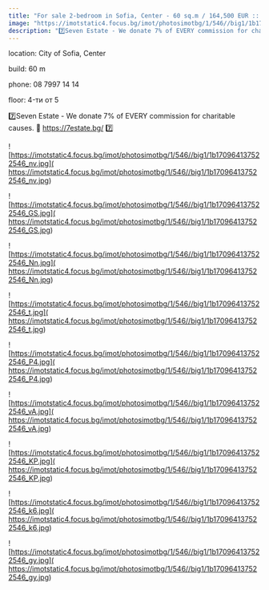 ```yaml
---
title: "For sale 2-bedroom in Sofia, Center - 60 sq.m / 164,500 EUR :: imot.bg Ad."
image: "https://imotstatic4.focus.bg/imot/photosimotbg/1/546//big1/1b170964137522546_k7.jpg"
description: "7️⃣Seven Estate - We donate 7% of EVERY commission for charitable causes. 📧 https://7estate.bg/ 7️⃣"
---
```


location: City of Sofia, Center

build: 60 m

phone: 08 7997 14 14

floor: 4-ти от 5

7️⃣Seven Estate - We donate 7% of EVERY commission for charitable causes. 📧 https://7estate.bg/ 7️⃣


![https://imotstatic4.focus.bg/imot/photosimotbg/1/546//big1/1b170964137522546_nv.jpg]( https://imotstatic4.focus.bg/imot/photosimotbg/1/546//big1/1b170964137522546_nv.jpg)


![https://imotstatic4.focus.bg/imot/photosimotbg/1/546//big1/1b170964137522546_GS.jpg]( https://imotstatic4.focus.bg/imot/photosimotbg/1/546//big1/1b170964137522546_GS.jpg)


![https://imotstatic4.focus.bg/imot/photosimotbg/1/546//big1/1b170964137522546_Nn.jpg]( https://imotstatic4.focus.bg/imot/photosimotbg/1/546//big1/1b170964137522546_Nn.jpg)


![https://imotstatic4.focus.bg/imot/photosimotbg/1/546//big1/1b170964137522546_t.jpg]( https://imotstatic4.focus.bg/imot/photosimotbg/1/546//big1/1b170964137522546_t.jpg)


![https://imotstatic4.focus.bg/imot/photosimotbg/1/546//big1/1b170964137522546_P4.jpg]( https://imotstatic4.focus.bg/imot/photosimotbg/1/546//big1/1b170964137522546_P4.jpg)


![https://imotstatic4.focus.bg/imot/photosimotbg/1/546//big1/1b170964137522546_vA.jpg]( https://imotstatic4.focus.bg/imot/photosimotbg/1/546//big1/1b170964137522546_vA.jpg)


![https://imotstatic4.focus.bg/imot/photosimotbg/1/546//big1/1b170964137522546_KP.jpg]( https://imotstatic4.focus.bg/imot/photosimotbg/1/546//big1/1b170964137522546_KP.jpg)


![https://imotstatic4.focus.bg/imot/photosimotbg/1/546//big1/1b170964137522546_k6.jpg]( https://imotstatic4.focus.bg/imot/photosimotbg/1/546//big1/1b170964137522546_k6.jpg)


![https://imotstatic4.focus.bg/imot/photosimotbg/1/546//big1/1b170964137522546_gy.jpg]( https://imotstatic4.focus.bg/imot/photosimotbg/1/546//big1/1b170964137522546_gy.jpg)


